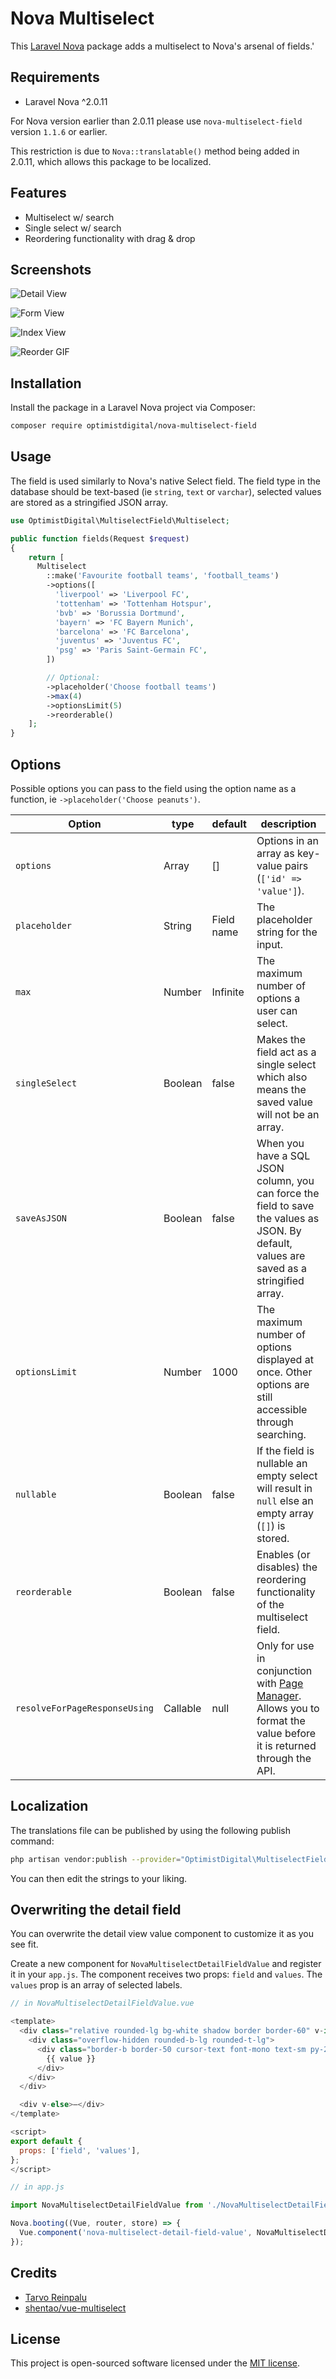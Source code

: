 # Nova Multiselect

This [Laravel Nova](https://nova.laravel.com) package adds a multiselect to Nova's arsenal of fields.'

## Requirements

- Laravel Nova ^2.0.11

For Nova version earlier than 2.0.11 please use `nova-multiselect-field` version `1.1.6` or earlier.

This restriction is due to `Nova::translatable()` method being added in 2.0.11, which allows this package to be localized.

## Features

- Multiselect w/ search
- Single select w/ search
- Reordering functionality with drag & drop

## Screenshots

![Detail View](docs/detail.png)

![Form View](docs/form.png)

![Index View](docs/index.png)

![Reorder GIF](docs/reorder.gif)

## Installation

Install the package in a Laravel Nova project via Composer:

```bash
composer require optimistdigital/nova-multiselect-field
```

## Usage

The field is used similarly to Nova's native Select field. The field type in the database should be text-based (ie `string`, `text` or `varchar`), selected values are stored as a stringified JSON array.

```php
use OptimistDigital\MultiselectField\Multiselect;

public function fields(Request $request)
{
    return [
      Multiselect
        ::make('Favourite football teams', 'football_teams')
        ->options([
          'liverpool' => 'Liverpool FC',
          'tottenham' => 'Tottenham Hotspur',
          'bvb' => 'Borussia Dortmund',
          'bayern' => 'FC Bayern Munich',
          'barcelona' => 'FC Barcelona',
          'juventus' => 'Juventus FC',
          'psg' => 'Paris Saint-Germain FC',
        ])

        // Optional:
        ->placeholder('Choose football teams')
        ->max(4)
        ->optionsLimit(5)
        ->reorderable()
    ];
}
```

## Options

Possible options you can pass to the field using the option name as a function, ie `->placeholder('Choose peanuts')`.

| Option                        | type     | default    | description                                                                                                                                                                  |
| ----------------------------- | -------- | ---------- | ---------------------------------------------------------------------------------------------------------------------------------------------------------------------------- |
| `options`                     | Array    | []         | Options in an array as key-value pairs (`['id' => 'value']`).                                                                                                                |
| `placeholder`                 | String   | Field name | The placeholder string for the input.                                                                                                                                        |
| `max`                         | Number   | Infinite   | The maximum number of options a user can select.                                                                                                                             |
| `singleSelect`                | Boolean  | false      | Makes the field act as a single select which also means the saved value will not be an array.                                                                                |
| `saveAsJSON`                  | Boolean  | false      | When you have a SQL JSON column, you can force the field to save the values as JSON. By default, values are saved as a stringified array.                                    |
| `optionsLimit`                | Number   | 1000       | The maximum number of options displayed at once. Other options are still accessible through searching.                                                                       |
| `nullable`                    | Boolean  | false      | If the field is nullable an empty select will result in `null` else an empty array (`[]`) is stored.                                                                         |
| `reorderable`                 | Boolean  | false      | Enables (or disables) the reordering functionality of the multiselect field.                                                                                                 |
| `resolveForPageResponseUsing` | Callable | null       | Only for use in conjunction with [Page Manager](https://github.com/optimistdigital/nova-page-manager). Allows you to format the value before it is returned through the API. |

## Localization

The translations file can be published by using the following publish command:

```bash
php artisan vendor:publish --provider="OptimistDigital\MultiselectField\FieldServiceProvider" --tag="translations"
```

You can then edit the strings to your liking.

## Overwriting the detail field

You can overwrite the detail view value component to customize it as you see fit.

Create a new component for `NovaMultiselectDetailFieldValue` and register it in your `app.js`. The component receives two props: `field` and `values`. The `values` prop is an array of selected labels.

```js
// in NovaMultiselectDetailFieldValue.vue

<template>
  <div class="relative rounded-lg bg-white shadow border border-60" v-if="values">
    <div class="overflow-hidden rounded-b-lg rounded-t-lg">
      <div class="border-b border-50 cursor-text font-mono text-sm py-2 px-4" v-for="(value, i) of values" :key="i">
        {{ value }}
      </div>
    </div>
  </div>

  <div v-else>—</div>
</template>

<script>
export default {
  props: ['field', 'values'],
};
</script>
```

```js
// in app.js

import NovaMultiselectDetailFieldValue from './NovaMultiselectDetailFieldValue';

Nova.booting((Vue, router, store) => {
  Vue.component('nova-multiselect-detail-field-value', NovaMultiselectDetailFieldValue);
});
```

## Credits

- [Tarvo Reinpalu](https://github.com/Tarpsvo)
- [shentao/vue-multiselect](https://vue-multiselect.js.org)

## License

This project is open-sourced software licensed under the [MIT license](LICENSE.md).

